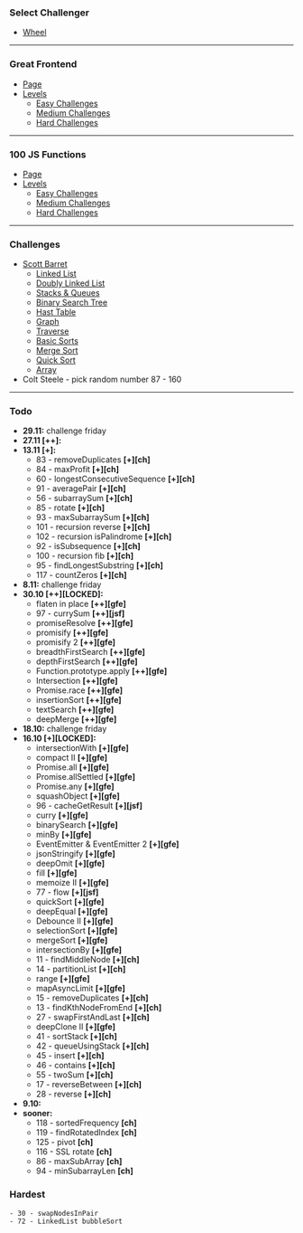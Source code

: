 ### Select Challenger

-   [Wheel](https://wheelofnames.com/ufx-eyc)

---

### Great Frontend

-   [Page](https://www.greatfrontend.com/prepare)
-   [Levels](https://wheelofnames.com/j6k-rbs)
    -   [Easy Challenges](https://wheelofnames.com/5vr-crv)
    -   [Medium Challenges](https://wheelofnames.com/nwh-f7a)
    -   [Hard Challenges](https://wheelofnames.com/gfw-3jv)

---

### 100 JS Functions

-   [Page](https://www.100jsfunctions.com/exercises)
-   [Levels](https://wheelofnames.com/j6k-rbs)
    -   [Easy Challenges](https://wheelofnames.com/3ba-d6s)
    -   [Medium Challenges](https://wheelofnames.com/38u-urz)
    -   [Hard Challenges](https://wheelofnames.com/wpm-kk7)

---

### Challenges

-   [Scott Barret](https://wheelofnames.com/gqm-58f)
    -   [Linked List](https://wheelofnames.com/awm-3up)
    -   [Doubly Linked List](https://wheelofnames.com/bak-68v)
    -   [Stacks & Queues](https://wheelofnames.com/nrf-xwc)
    -   [Binary Search Tree](https://wheelofnames.com/ytv-t46)
    -   [Hast Table](https://wheelofnames.com/9mx-adf)
    -   [Graph](https://wheelofnames.com/zvn-cqe)
    -   [Traverse](https://wheelofnames.com/q5v-emv)
    -   [Basic Sorts](https://wheelofnames.com/njs-g29)
    -   [Merge Sort](https://wheelofnames.com/bty-cdz)
    -   [Quick Sort](https://wheelofnames.com/aa6-ffe)
    -   [Array](https://wheelofnames.com/efx-kn2)
-   Colt Steele - pick random number 87 - 160

---

### Todo

-   **29.11:** challenge friday
-   **27.11 [++]:**
-   **13.11 [+]:**
    -   83 - removeDuplicates **[+][ch]**
    -   84 - maxProfit **[+][ch]**
    -   60 - longestConsecutiveSequence **[+][ch]**
    -   91 - averagePair **[+][ch]**
    -   56 - subarraySum **[+][ch]**
    -   85 - rotate **[+][ch]**
    -   93 - maxSubarraySum **[+][ch]**
    -   101 - recursion reverse **[+][ch]**
    -   102 - recursion isPalindrome **[+][ch]**
    -   92 - isSubsequence **[+][ch]**
    -   100 - recursion fib **[+][ch]**
    -   95 - findLongestSubstring **[+][ch]**
    -   117 - countZeros **[+][ch]**
-   **8.11:** challenge friday
-   **30.10 [++][LOCKED]:**
    -   flaten in place **[++][gfe]**
    -   97 - currySum **[++][jsf]**
    -   promiseResolve **[++][gfe]**
    -   promisify **[++][gfe]**
    -   promisify 2 **[++][gfe]**
    -   breadthFirstSearch **[++][gfe]**
    -   depthFirstSearch **[++][gfe]**
    -   Function.prototype.apply **[++][gfe]**
    -   Intersection **[++][gfe]**
    -   Promise.race **[++][gfe]**
    -   insertionSort **[++][gfe]**
    -   textSearch **[++][gfe]**
    -   deepMerge **[++][gfe]**
-   **18.10:** challenge friday
-   **16.10 [+][LOCKED]:**
    -   intersectionWith **[+][gfe]**
    -   compact II **[+][gfe]**
    -   Promise.all **[+][gfe]**
    -   Promise.allSettled **[+][gfe]**
    -   Promise.any **[+][gfe]**
    -   squashObject **[+][gfe]**
    -   96 - cacheGetResult **[+][jsf]**
    -   curry **[+][gfe]**
    -   binarySearch **[+][gfe]**
    -   minBy **[+][gfe]**
    -   EventEmitter & EventEmitter 2 **[+][gfe]**
    -   jsonStringify **[+][gfe]**
    -   deepOmit **[+][gfe]**
    -   fill **[+][gfe]**
    -   memoize II **[+][gfe]**
    -   77 - flow **[+][jsf]**
    -   quickSort **[+][gfe]**
    -   deepEqual **[+][gfe]**
    -   Debounce II **[+][gfe]**
    -   selectionSort **[+][gfe]**
    -   mergeSort **[+][gfe]**
    -   intersectionBy **[+][gfe]**
    -   11 - findMiddleNode **[+][ch]**
    -   14 - partitionList **[+][ch]**
    -   range **[+][gfe]**
    -   mapAsyncLimit **[+][gfe]**
    -   15 - removeDuplicates **[+][ch]**
    -   13 - findKthNodeFromEnd **[+][ch]**
    -   27 - swapFirstAndLast **[+][ch]**
    -   deepClone II **[+][gfe]**
    -   41 - sortStack **[+][ch]**
    -   42 - queueUsingStack **[+][ch]**
    -   45 - insert **[+][ch]**
    -   46 - contains **[+][ch]**
    -   55 - twoSum **[+][ch]**
    -   17 - reverseBetween **[+][ch]**
    -   28 - reverse **[+][ch]**
-   **9.10:**
-   **sooner:**
    -   118 - sortedFrequency **[ch]**
    -   119 - findRotatedIndex **[ch]**
    -   125 - pivot **[ch]**
    -   116 - SSL rotate **[ch]**
    -   86 - maxSubArray **[ch]**
    -   94 - minSubarrayLen **[ch]**

### Hardest

    - 30 - swapNodesInPair
    - 72 - LinkedList bubbleSort
